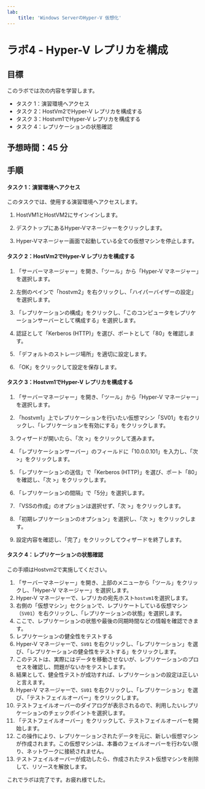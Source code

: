 ```yaml
---
lab:
    title: 'Windows ServerのHyper-V 仮想化'
---
```


# ラボ4  - Hyper-V レプリカを構成

## 目標

このラボでは次の内容を学習します。

- タスク 1：演習環境へアクセス
- タスク 2：HostVm2でHyper-V レプリカを構成する
- タスク 3：Hostvm1でHyper-V レプリカを構成する
- タスク 4：レプリケーションの状態確認



## 予想時間：45  分



## 手順

#### タスク 1：演習環境へアクセス

このタスクでは、使用する演習環境へアクセスします。

1. HostVM1とHostVM2にサインインします。

1. デスクトップにあるHyper-Vマネージャーをクリックします。

1. Hyper-Vマネージャー画面で起動している全ての仮想マシンを停止します。

   

#### タスク 2：HostVm2でHyper-V レプリカを構成する

1. 「サーバーマネージャー」を開き、「ツール」から「Hyper-V マネージャー」を選択します。

2. 左側のペインで「hostvm2」を右クリックし、「ハイパーバイザーの設定」を選択します。

3. 「レプリケーションの構成」をクリックし、「このコンピュータをレプリケーションサーバーとして構成する」を選択します。

4. 認証として「Kerberos (HTTP)」を選び、ポートとして「80」を確認します。

5. 「デフォルトのストレージ場所」を適切に設定します。

6. 「OK」をクリックして設定を保存します。

   

#### タスク 3：Hostvm1でHyper-V レプリカを構成する

1. 「サーバーマネージャー」を開き、「ツール」から「Hyper-V マネージャー」を選択します。

2. 「hostvm1」上でレプリケーションを行いたい仮想マシン「SV01」を右クリックし、「レプリケーションを有効にする」をクリックします。

3. ウィザードが開いたら、「次 >」をクリックして進みます。

4. 「レプリケーションサーバー」のフィールドに「10.0.0.101」を入力し、「次 >」をクリックします。

5. 「レプリケーションの送信」で「Kerberos (HTTP)」を選び、ポート「80」を確認し、「次 >」をクリックします。

6. 「レプリケーションの間隔」で「5分」を選択します。

7. 「VSSの作成」のオプションは選択せず、「次 >」をクリックします。

8. 「初期レプリケーションのオプション」を選択し、「次 >」をクリックします。

9. 設定内容を確認し、「完了」をクリックしてウィザードを終了します。

   

#### タスク 4：レプリケーションの状態確認

この手順はHostvm2で実施してください。

1. 「サーバーマネージャー」を開き、上部のメニューから「ツール」をクリックし、「Hyper-V マネージャー」を選択します。
2. Hyper-V マネージャーで、レプリカの宛先ホスト`hostvm1`を選択します。
3. 右側の「仮想マシン」セクションで、レプリケートしている仮想マシン（`SV01`）を右クリックし、「レプリケーションの状態」を選択します。
4. ここで、レプリケーションの状態や最後の同期時間などの情報を確認できます。
5. レプリケーションの健全性をテストする
6. Hyper-V マネージャーで、`SV01` を右クリックし、「レプリケーション」を選び、「レプリケーションの健全性をテストする」をクリックします。
7. このテストは、実際にはデータを移動させないが、レプリケーションのプロセスを確認し、問題がないかをテストします。
8. 結果として、健全性テストが成功すれば、レプリケーションの設定は正しいと言えます。
9. Hyper-V マネージャーで、`SV01` を右クリックし、「レプリケーション」を選び、「テストフェイルオーバー」をクリックします。
10. テストフェイルオーバーのダイアログが表示されるので、利用したいレプリケーションのチェックポイントを選択します。
11. 「テストフェイルオーバー」をクリックして、テストフェイルオーバーを開始します。
12. この操作により、レプリケーションされたデータを元に、新しい仮想マシンが作成されます。この仮想マシンは、本番のフェイルオーバーを行わない限り、ネットワークに接続されません。
13. テストフェイルオーバーが成功したら、作成されたテスト仮想マシンを削除して、リソースを解放します。



これでラボは完了です。お疲れ様でした。
